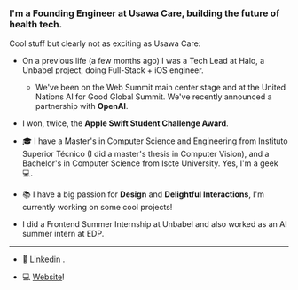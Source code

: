 <h3 align="left">I'm a Founding Engineer at Usawa Care, building the future of health tech.</h3>



Cool stuff but clearly not as exciting as Usawa Care:
- On a previous life (a few months ago) I was a Tech Lead at Halo, a Unbabel project, doing Full-Stack + iOS engineer.
  - We've been on the Web Summit main center stage and at the United Nations AI for Good Global Summit. We've recently announced a partnership with **OpenAI**.

- I won, twice, the **Apple Swift Student Challenge Award**.
- :mortar_board: I have a Master's in Computer Science and Engineering from Instituto Superior Técnico (I did a master's thesis in Computer Vision), and a Bachelor's in Computer Science from Iscte University. Yes, I'm a geek :computer:.
- 📚 I have a big passion for **Design** and **Delightful Interactions**, I'm currently working on some cool projects!
- I did a Frontend Summer Internship at Unbabel and also worked as an AI summer intern at EDP.

---
- :wave: [Linkedin](https://www.linkedin.com/in/marrf) .

- 💻 [Website](https://miguelferreira.tech/)!

